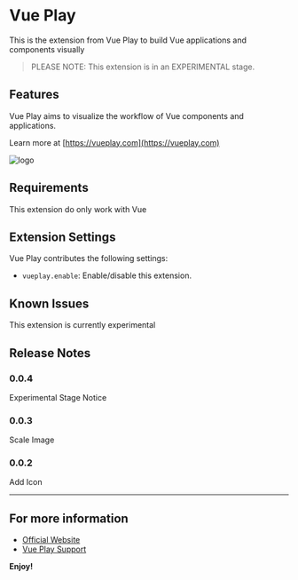 # Vue Play

This is the extension from Vue Play to build Vue applications and components visually

> PLEASE NOTE: This extension is in an EXPERIMENTAL stage.

## Features

Vue Play aims to visualize the workflow of Vue components and applications.

Learn more at [https://vueplay.com](https://vueplay.com)

![logo](https://ph-files.imgix.net/015a2a1e-1a13-4d22-b1bf-a96e7c8e2cd0.png?w=256&h=256)

## Requirements

This extension do only work with Vue

## Extension Settings

Vue Play contributes the following settings:

* `vueplay.enable`: Enable/disable this extension.

## Known Issues

This extension is currently experimental

## Release Notes

### 0.0.4

Experimental Stage Notice

### 0.0.3

Scale Image

### 0.0.2

Add Icon

---

## For more information

* [Official Website](https://vueplay.com)
* [Vue Play Support](https://vueplay.com/support)

**Enjoy!**
